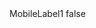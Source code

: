 <?xml version="1.0" encoding="UTF-8"?>
<CustomMetadata xmlns="http://soap.sforce.com/2006/04/metadata">
    <label>MobileLabel1</label>
    <protected>false</protected>
</CustomMetadata>
